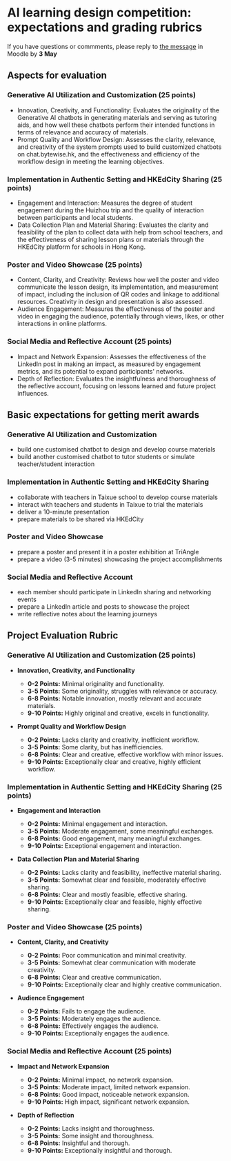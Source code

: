 # AI learning design competition: expectations and grading rubrics 
If you have questions or commments, please reply to [the message](https://buelearning.hkbu.edu.hk/mod/forum/discuss.php?d=301258#p468798) in Moodle by **3 May** 

## Aspects for evaluation 
### Generative AI Utilization and Customization (25 points)
- Innovation, Creativity, and Functionality: Evaluates the originality of the Generative AI chatbots in generating materials and serving as tutoring aids, and how well these chatbots perform their intended functions in terms of relevance and accuracy of materials.
- Prompt Quality and Workflow Design: Assesses the clarity, relevance, and creativity of the system prompts used to build customized chatbots on chat.bytewise.hk, and the effectiveness and efficiency of the workflow design in meeting the learning objectives.
### Implementation in Authentic Setting and HKEdCity Sharing (25 points)
- Engagement and Interaction: Measures the degree of student engagement during the Huizhou trip and the quality of interaction between participants and local students.
- Data Collection Plan and Material Sharing: Evaluates the clarity and feasibility of the plan to collect data with help from school teachers, and the effectiveness of sharing lesson plans or materials through the HKEdCity platform for schools in Hong Kong.
### Poster and Video Showcase (25 points)
- Content, Clarity, and Creativity: Reviews how well the poster and video communicate the lesson design, its implementation, and measurement of impact, including the inclusion of QR codes and linkage to additional resources. Creativity in design and presentation is also assessed.
- Audience Engagement: Measures the effectiveness of the poster and video in engaging the audience, potentially through views, likes, or other interactions in online platforms.
### Social Media and Reflective Account (25 points)
- Impact and Network Expansion: Assesses the effectiveness of the LinkedIn post in making an impact, as measured by engagement metrics, and its potential to expand participants' networks.
- Depth of Reflection: Evaluates the insightfulness and thoroughness of the reflective account, focusing on lessons learned and future project influences.


## Basic expectations for getting merit awards 
### Generative AI Utilization and Customization
- build one customised chatbot to design and develop course materials
- build another customised chatbot to tutor students or simulate teacher/student interaction
### Implementation in Authentic Setting and HKEdCity Sharing
- collaborate with teachers in Taixue school to develop course materials
- interact with teachers and students in Taixue to trial the materials
- deliver a 10-minute presentation
- prepare materials to be shared via HKEdCity

### Poster and Video Showcase  
- prepare a poster and present it in a poster exhibition at TriAngle
- prepare a video (3-5 minutes) showcasing the project accomplishments
### Social Media and Reflective Account 
- each member should participate in LinkedIn sharing and networking events
- prepare a LinkedIn article and posts to showcase the project
- write reflective notes about the learning journeys

## Project Evaluation Rubric
### Generative AI Utilization and Customization (25 points)
- **Innovation, Creativity, and Functionality**
  - **0-2 Points:** Minimal originality and functionality.
  - **3-5 Points:** Some originality, struggles with relevance or accuracy.
  - **6-8 Points:** Notable innovation, mostly relevant and accurate materials.
  - **9-10 Points:** Highly original and creative, excels in functionality.

- **Prompt Quality and Workflow Design**
  - **0-2 Points:** Lacks clarity and creativity, inefficient workflow.
  - **3-5 Points:** Some clarity, but has inefficiencies.
  - **6-8 Points:** Clear and creative, effective workflow with minor issues.
  - **9-10 Points:** Exceptionally clear and creative, highly efficient workflow.

### Implementation in Authentic Setting and HKEdCity Sharing (25 points)
- **Engagement and Interaction**
  - **0-2 Points:** Minimal engagement and interaction.
  - **3-5 Points:** Moderate engagement, some meaningful exchanges.
  - **6-8 Points:** Good engagement, many meaningful exchanges.
  - **9-10 Points:** Exceptional engagement and interaction.

- **Data Collection Plan and Material Sharing**
  - **0-2 Points:** Lacks clarity and feasibility, ineffective material sharing.
  - **3-5 Points:** Somewhat clear and feasible, moderately effective sharing.
  - **6-8 Points:** Clear and mostly feasible, effective sharing.
  - **9-10 Points:** Exceptionally clear and feasible, highly effective sharing.

### Poster and Video Showcase (25 points)

- **Content, Clarity, and Creativity**
  - **0-2 Points:** Poor communication and minimal creativity.
  - **3-5 Points:** Somewhat clear communication with moderate creativity.
  - **6-8 Points:** Clear and creative communication.
  - **9-10 Points:** Exceptionally clear and highly creative communication.

- **Audience Engagement**
  - **0-2 Points:** Fails to engage the audience.
  - **3-5 Points:** Moderately engages the audience.
  - **6-8 Points:** Effectively engages the audience.
  - **9-10 Points:** Exceptionally engages the audience.

### Social Media and Reflective Account (25 points)


- **Impact and Network Expansion**
  - **0-2 Points:** Minimal impact, no network expansion.
  - **3-5 Points:** Moderate impact, limited network expansion.
  - **6-8 Points:** Good impact, noticeable network expansion.
  - **9-10 Points:** High impact, significant network expansion.

- **Depth of Reflection**
  - **0-2 Points:** Lacks insight and thoroughness.
  - **3-5 Points:** Some insight and thoroughness.
  - **6-8 Points:** Insightful and thorough.
  - **9-10 Points:** Exceptionally insightful and thorough.

